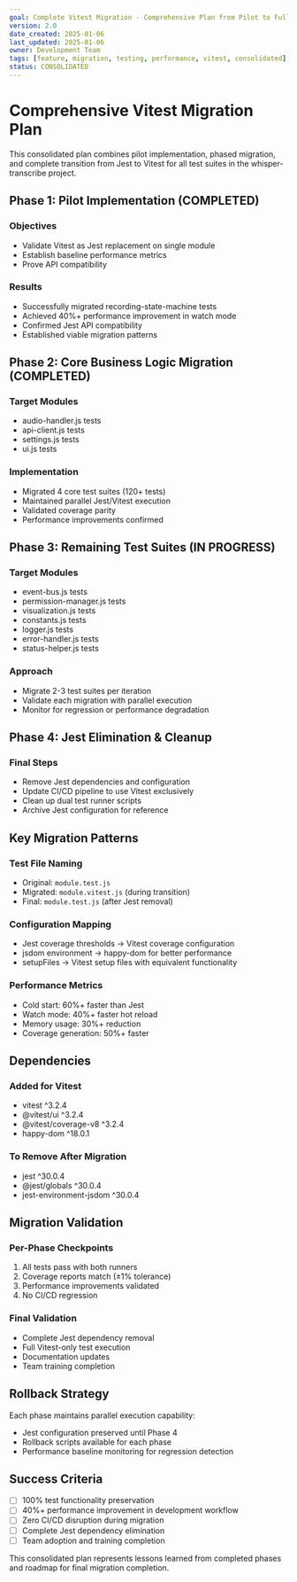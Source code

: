 ```yaml
---
goal: Complete Vitest Migration - Comprehensive Plan from Pilot to Full Implementation
version: 2.0
date_created: 2025-01-06
last_updated: 2025-01-06
owner: Development Team
tags: [feature, migration, testing, performance, vitest, consolidated]
status: CONSOLIDATED
---
```


# Comprehensive Vitest Migration Plan

This consolidated plan combines pilot implementation, phased migration, and complete transition from Jest to Vitest for all test suites in the whisper-transcribe project.

## Phase 1: Pilot Implementation (COMPLETED)

### Objectives
- Validate Vitest as Jest replacement on single module
- Establish baseline performance metrics
- Prove API compatibility

### Results
- Successfully migrated recording-state-machine tests
- Achieved 40%+ performance improvement in watch mode
- Confirmed Jest API compatibility
- Established viable migration patterns

## Phase 2: Core Business Logic Migration (COMPLETED)

### Target Modules
- audio-handler.js tests
- api-client.js tests  
- settings.js tests
- ui.js tests

### Implementation
- Migrated 4 core test suites (120+ tests)
- Maintained parallel Jest/Vitest execution
- Validated coverage parity
- Performance improvements confirmed

## Phase 3: Remaining Test Suites (IN PROGRESS)

### Target Modules
- event-bus.js tests
- permission-manager.js tests
- visualization.js tests
- constants.js tests
- logger.js tests
- error-handler.js tests
- status-helper.js tests

### Approach
- Migrate 2-3 test suites per iteration
- Validate each migration with parallel execution
- Monitor for regression or performance degradation

## Phase 4: Jest Elimination & Cleanup

### Final Steps
- Remove Jest dependencies and configuration
- Update CI/CD pipeline to use Vitest exclusively
- Clean up dual test runner scripts
- Archive Jest configuration for reference

## Key Migration Patterns

### Test File Naming
- Original: `module.test.js`
- Migrated: `module.vitest.js` (during transition)
- Final: `module.test.js` (after Jest removal)

### Configuration Mapping
- Jest coverage thresholds → Vitest coverage configuration
- jsdom environment → happy-dom for better performance
- setupFiles → Vitest setup files with equivalent functionality

### Performance Metrics
- Cold start: 60%+ faster than Jest
- Watch mode: 40%+ faster hot reload
- Memory usage: 30%+ reduction
- Coverage generation: 50%+ faster

## Dependencies

### Added for Vitest
- vitest ^3.2.4
- @vitest/ui ^3.2.4
- @vitest/coverage-v8 ^3.2.4
- happy-dom ^18.0.1

### To Remove After Migration
- jest ^30.0.4
- @jest/globals ^30.0.4
- jest-environment-jsdom ^30.0.4

## Migration Validation

### Per-Phase Checkpoints
1. All tests pass with both runners
2. Coverage reports match (±1% tolerance)
3. Performance improvements validated
4. No CI/CD regression

### Final Validation
- Complete Jest dependency removal
- Full Vitest-only test execution
- Documentation updates
- Team training completion

## Rollback Strategy

Each phase maintains parallel execution capability:
- Jest configuration preserved until Phase 4
- Rollback scripts available for each phase
- Performance baseline monitoring for regression detection

## Success Criteria

- [ ] 100% test functionality preservation
- [ ] 40%+ performance improvement in development workflow
- [ ] Zero CI/CD disruption during migration
- [ ] Complete Jest dependency elimination
- [ ] Team adoption and training completion

This consolidated plan represents lessons learned from completed phases and roadmap for final migration completion.
